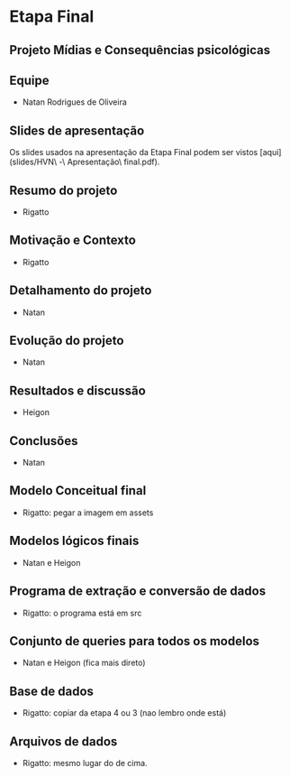 # Etapa Final

## Projeto Mídias e Consequências psicológicas

## Equipe
- Natan Rodrigues de Oliveira

## Slides de apresentação

Os slides usados na apresentação da Etapa Final podem ser vistos [aqui](slides/HVN\ -\ Apresentação\ final.pdf).

## Resumo do projeto

- Rigatto

## Motivação e Contexto

- Rigatto

## Detalhamento do projeto

- Natan

## Evolução do projeto

- Natan

## Resultados e discussão

- Heigon

## Conclusões

- Natan

## Modelo Conceitual final

- Rigatto: pegar a imagem em assets

## Modelos lógicos finais

- Natan e Heigon

## Programa de extração e conversão de dados

- Rigatto: o programa está em src

## Conjunto de queries para todos os modelos

- Natan e Heigon (fica mais direto)

## Base de dados

- Rigatto: copiar da etapa 4 ou 3 (nao lembro onde está)

## Arquivos de dados

- Rigatto: mesmo lugar do de cima.